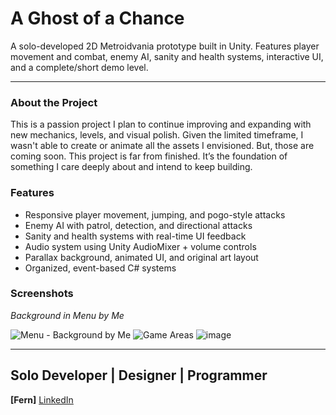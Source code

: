 # A Ghost of a Chance
A solo-developed 2D Metroidvania prototype built in Unity. Features player movement and combat, enemy AI, sanity and health systems, interactive UI, and a complete/short demo level.

---

### About the Project
This is a passion project I plan to continue improving and expanding with new mechanics, levels, and visual polish. Given the limited timeframe, I wasn't able to create or animate all the assets I envisioned. But, those are coming soon.
This project is far from finished. It’s the foundation of something I care deeply about and intend to keep building.

### Features
- Responsive player movement, jumping, and pogo-style attacks
- Enemy AI with patrol, detection, and directional attacks
- Sanity and health systems with real-time UI feedback
- Audio system using Unity AudioMixer + volume controls
- Parallax background, animated UI, and original art layout
- Organized, event-based C# systems

### Screenshots

*Background in Menu by Me*

![Menu - Background by Me](https://github.com/user-attachments/assets/341f814f-35b6-4778-85dd-3b6c43382ac1)
![Game Areas](https://github.com/user-attachments/assets/af1ee946-18b7-43e6-b6fb-9e295cd4241c)
![image](https://github.com/user-attachments/assets/e32f179b-b9ab-46ed-9534-4022b8a42067)


---
## Solo Developer | Designer | Programmer
**[Fern]** [LinkedIn](www.linkedin.com/in/fernanda-g-050932264)

